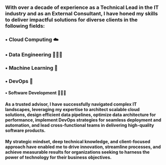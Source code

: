 ### With over a decade of experience as a Technical Lead in the IT industry and as an External Consultant, I have honed my skills to deliver impactful solutions for diverse clients in the following fields:

### • Cloud Computing ☁️
### • Data Engineering 👷🏻‍♂️
### • Machine Learning 🤖
### • DevOps 🦾
#### • Software Development 🧑🏻‍💻

#### As a trusted advisor, I have successfully navigated complex IT landscapes, leveraging my expertise to architect scalable cloud solutions, design efficient data pipelines, optimize data architecture for performance, implement DevOps strategies for seamless deployment and automation, and lead cross-functional teams in delivering high-quality software products.

#### My strategic mindset, deep technical knowledge, and client-focused approach have enabled me to drive innovation, streamline processes, and achieve measurable results for organizations seeking to harness the power of technology for their business objectives.
